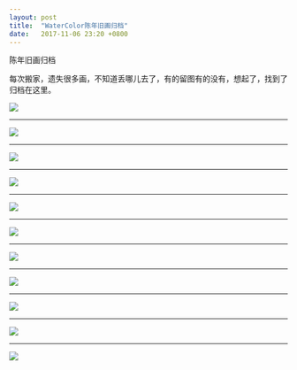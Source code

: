 ```yaml
---
layout: post
title:  "WaterColor陈年旧画归档"
date:   2017-11-06 23:20 +0800
---
```


陈年旧画归档

每次搬家，遗失很多画，不知道丢哪儿去了，有的留图有的没有，想起了，找到了归档在这里。



![](https://wx3.sinaimg.cn/mw690/698f3196gy1fl8s0po8lyj20lc0sgtfj.jpg)



---



![](https://wx2.sinaimg.cn/mw690/698f3196gy1fl8senirz9j21kw16okjl.jpg)





---





![](https://wx1.sinaimg.cn/mw690/698f3196gy1fl8s0wyncdj20te0kmjx8.jpg)



---



![](https://wx3.sinaimg.cn/mw690/698f3196gy1fl8s0x41zaj20r30sgaej.jpg)



---



![](https://wx1.sinaimg.cn/mw690/698f3196gy1fl8sg8lbz4j20xr190x6p.jpg)



---



![](https://wx2.sinaimg.cn/mw690/698f3196gy1fl8s0wwz1nj21kw16owz2.jpg)



---



![](https://wx3.sinaimg.cn/mw690/698f3196gy1fl8s0r9uc6j20y011c42f.jpg)



---



![](https://wx3.sinaimg.cn/mw690/698f3196gy1fl8s0pkdggj20vy0mo0tk.jpg)



---



![](https://wx2.sinaimg.cn/mw690/698f3196gy1fl8sg81zhkj20xr190qv5.jpg)



---



![](https://wx3.sinaimg.cn/mw690/698f3196gy1fl8s0plqmwj20kw0gs0u4.jpg)



---



![](https://wx2.sinaimg.cn/mw690/698f3196gy1fl8s0qf5ryj20y00w5400.jpg)